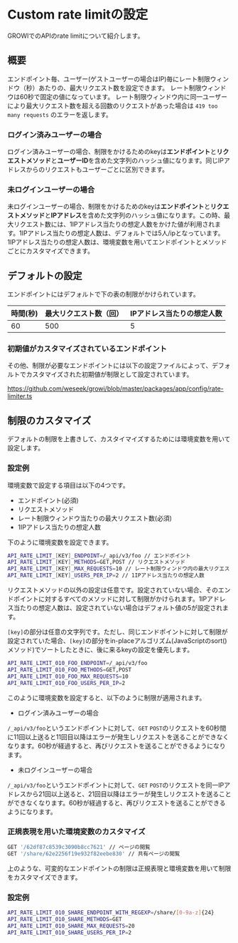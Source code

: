 # Custom rate limitの設定

GROWIでのAPIのrate limitについて紹介します。

## 概要

エンドポイント毎、ユーザー(ゲストユーザーの場合はIP)毎にレート制限ウィンドウ（秒）あたりの、最大リクエスト数を設定できます。
レート制限ウィンドウは60秒で固定の値になっています。
レート制限ウィンドウ内に同一ユーザーにより最大リクエスト数を超える回数のリクエストがあった場合は `419 too many requests` のエラーを返します。


### ログイン済みユーザーの場合

ログイン済みユーザーの場合、制限をかけるためのkeyは**エンドポイント**と**リクエストメソッド**と**ユーザーID**を含めた文字列のハッシュ値になります。同じIPアドレスからのリクエストもユーザーごとに区別できます。

### 未ログインユーザーの場合

未ログインユーザーの場合、制限をかけるためのkeyは**エンドポイント**と**リクエストメソッド**と**IPアドレス**を含めた文字列のハッシュ値になります。この時、最大リクエスト数には、1IPアドレス当たりの想定人数をかけた値が利用されます。1IPアドレス当たりの想定人数は、デフォルトでは5人/ipとなっています。1IPアドレス当たりの想定人数は、環境変数を用いてエンドポイントとメソッドごとにカスタマイズできます。

## デフォルトの設定


エンドポイントにはデフォルトで下の表の制限がかけられています。

| 時間(秒) | 最大リクエスト数（回） | IPアドレス当たりの想定人数 |
| -------- | ---------------------- | -------------------------- |
| 60       | 500                    | 5                          |


### 初期値がカスタマイズされているエンドポイント

その他、制限が必要なエンドポイントには以下の設定ファイルによって、デフォルトでカスタマイズされた初期値が制限として設定されています。

<https://github.com/weseek/growi/blob/master/packages/app/config/rate-limiter.ts>

## 制限のカスタマイズ

デフォルトの制限を上書きして、カスタイマイズするためには環境変数を用いて設定します。

### 設定例

環境変数で設定する項目は以下の4つです。

- エンドポイント(必須)
- リクエストメソッド
- レート制限ウィンドウ当たりの最大リクエスト数(必須)
- 1IPアドレス当たりの想定人数

下のように環境変数を設定できます。

``` bash
API_RATE_LIMIT_[KEY]_ENDPOINT=/_api/v3/foo // エンドポイント
API_RATE_LIMIT_[KEY]_METHODS=GET,POST // リクエストメソッド
API_RATE_LIMIT_[KEY]_MAX_REQUESTS=10 // レート制限ウィンドウ内の最大リクエスト数
API_RATE_LIMIT_[KEY]_USERS_PER_IP=2 // 1IPアドレス当たりの想定人数
```

リクエストメソッドの以外の設定は任意です。設定されていない場合、そのエンドポイントに対するすべてのメソッドに対して制限がかけられます。1IPアドレス当たりの想定人数は、設定されていない場合はデフォルト値の5が設定されます。

`[key]`の部分は任意の文字列です。ただし、同じエンドポイントに対して制限が設定されていた場合、`[key]`の部分をin-placeアルゴリズム(JavaScriptのsort()メソッド)でソートしたときに、後に来るkeyの設定を優先します。

``` bash
API_RATE_LIMIT_010_FOO_ENDPOINT=/_api/v3/foo
API_RATE_LIMIT_010_FOO_METHODS=GET,POST
API_RATE_LIMIT_010_FOO_MAX_REQUESTS=10
API_RATE_LIMIT_010_FOO_USERS_PER_IP=2
```

このように環境変数を設定すると、以下のように制限が適用されます。

- ログイン済みユーザーの場合

`/_api/v3/foo`というエンドポイントに対して、`GET` `POST`のリクエストを60秒間に11回以上送ると11回目以降はエラーが発生しリクエストを送ることができなくなります。60秒が経過すると、再びリクエストを送ることができるようになります。

- 未ログインユーザーの場合

`/_api/v3/foo`というエンドポイントに対して、`GET` `POST`のリクエストを同一IPアドレスから21回以上送ると、21回目以降はエラーが発生しリクエストを送ることができなくなります。60秒が経過すると、再びリクエストを送ることができるようになります。


### 正規表現を用いた環境変数のカスタマイズ

``` bash
GET '/62df87c8539c3090b8cc7621' // ページの閲覧
GET '/share/62e2256f19e932f82eebe830' // 共有ページの閲覧
```

上のような、可変的なエンドポイントの制限は正規表現と環境変数を用いて制限をカスタマイズできます。

### 設定例

``` bash
API_RATE_LIMIT_010_SHARE_ENDPOINT_WITH_REGEXP=/share/[0-9a-z]{24}
API_RATE_LIMIT_010_SHARE_METHODS=GET
API_RATE_LIMIT_010_SHARE_MAX_REQUESTS=20
API_RATE_LIMIT_010_SHARE_USERS_PER_IP=2
```

